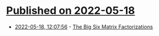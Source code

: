 # [Published on 2022-05-18](index.md)

* [2022-05-18, 12:07:56](https://news.ycombinator.com/item?id=31421745) - [The Big Six Matrix Factorizations](https://nhigham.com/2022/05/18/the-big-six-matrix-factorizations/)
